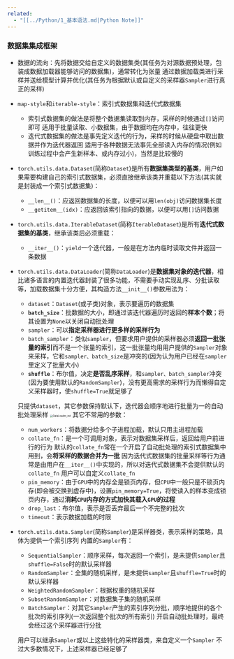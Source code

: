 ```yaml
---
related:
  - "[[../Python/1_基本语法.md|Python Note]]"
---
```


### 数据集集成框架

- 数据的流向：先将数据交给自定义的数据集类(其任务为对源数据预处理，包装成数据加载器能够访问的数据集)，通常转化为张量
  通过数据加载类进行采样并送给模型计算并优化(其任务为根据默认或自定义的采样器`Sampler`进行真正的采样)

- `map-style`和`iterable-style`：索引式数据集和迭代式数据集

  - 索引式数据集的做法是将整个数据集读取到内存，采样的时候通过`[]`访问即可
    适用于批量读取、小数据集，由于数据均在内存中，往往更快
  - 迭代式数据集的做法是事先定义迭代的行为，采样的时候从硬盘中取出数据并作为迭代器返回
    适用于各种数据无法事先全部读入内存的情况(例如训练过程中会产生新样本、或内存过小)，当然是比较慢的

- `torch.utils.data.Dataset`(简称`Dataset`)是所有**数据集类型的基类**，用户如果需要构建自己的索引式数据集，必须直接继承该类并重载以下方法(其实就是封装成一个索引式数据集)：

  - `__len__()`：应返回数据集的长度，以便可以用`len(obj)`访问数据集长度
  - `__getitem__(idx)`：应返回该索引指向的数据，以便可以用`[]`访问数据

- `torch.utils.data.IterableDataset`(简称`IterableDataset`)是所有**迭代式数据集的基类**，继承该类后必须重载：

  - `__iter__()`：`yield`一个迭代器，一般是在方法内临时读取文件并返回一条数据

- `torch.utils.data.DataLoader`(简称`DataLoader`)是**数据集对象的迭代器**，相比诸多语言的内置迭代器封装了很多功能，不需要手动实现乱序、分批读取等，加载数据集十分方便，其构造方法`__init__()`参数用法为：

  - `dataset`：`Dataset`(或子类)对象，表示要遍历的数据集
  - **`batch_size`**：批数据的大小，即通过该迭代器遍历时返回的**样本个数**；将其设置为`None`以关闭自动批处理
  - `sampler`：可以**指定采样器进行更多样的采样行为**
  - `batch_sampler`：类似`sampler`，但要求用户提供的采样器必须**返回一批张量的索引**而不是一个张量的索引，这一批张量均用用户提供的`Sampler`对象来采样，它和`sampler、batch_size`是冲突的(因为认为用户已经在`sampler`里定义了批量大小)
  - **`shuffle`**：布尔值，决定**是否乱序采样**，和`sampler、batch_sampler`冲突(因为要使用默认的`RandomSampler`)，没有更高需求的采样行为而懒得自定义采样器时，使`shuffle=True`就足够了

  只提供`dataset`，其它参数保持默认下，迭代器会顺序地进行批量为一的自动批处理采样
  <img src=".\pictures\DataLoader_init.png" alt="DataLoader_init" style="zoom:40%;" />
  其它不常用的参数：

  - `num_workers`：将数据分给多个子进程加载，默认只用主进程加载
  - `collate_fn`：是一个可调用对象，表示对数据集采样后，返回给用户前进行的行为
    默认的`collate_fn`常在一个开启了自动批处理的索引式数据集中用到，会**将采样的数据合并为一批**
    因为迭代式数据集的批量采样等行为通常是由用户在`__iter__()`中实现的，所以对迭代式数据集不会提供默认的`collate_fn`
    用户可以自定义`collate_fn`
  - `pin_memory`：由于`GPU`中的内存全是锁页内存，但`CPU`中一般只是不锁页内存(即会被交换到虚存中)，设置`pin_memory=True`，将使读入的样本变成锁页内存，通过**消耗`CPU`内存的方式加快其载入`GPU`的过程**
  - `drop_last`：布尔值，表示是否丢弃最后一个不完整的批次
  - `timeout`：表示数据加载的时限

- `torch.utils.data.Sampler`(简称`Sampler`)是采样器类，表示采样的策略，具体为提供一个索引序列
  内置的`Sampler`有：

  - `SequentialSampler`：顺序采样，每次返回一个索引，是未提供`sampler`且`shuffle=False`时的默认采样器
  - `RandomSampler`：全集的随机采样，是未提供`sampler`且`shuffle=True`时的默认采样器
  - `WeightedRandomSampler`：根据权重的随机采样
  - `SubsetRandomSampler`：对数据集子集的随机采样
  - `BatchSampler`：对其它`Sampler`产生的索引序列分批，顺序地提供的各个批次的索引序列(一次返回整个批次的所有索引)
    开启自动批处理时，最终会经过这个采样器进行分批

  用户可以继承`Sampler`或以上这些特化的采样器类，来自定义一个`Sampler`
  不过大多数情况下，上述采样器已经足够了
